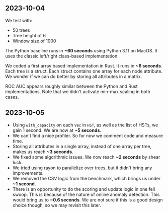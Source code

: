 ## 2023-10-04

We test with:

- 50 trees
- Tree height of 6
- Window size of 1000

The Python baseline runs in **~60 seconds** using Python 3.11 on MacOS. It uses the classic left/right class-based implementation.

We coded a first array based implementation in Rust. It runs in **~6 seconds**. Each tree is a struct. Each struct contains one array for each node attribute. We wonder if we can do better by storing all attributes in a matrix.

ROC AUC appears roughly similar between the Python and Rust implementations. Note that we didn't activate min-max scaling in both cases.

## 2023-10-05

- Using `with_capacity` on each `Vec` in `HST`, as well as the list of HSTs, we gain 1 second. We are now at **~5 seconds**.
- We can't find a nice profiler. So for now we comment code and measure time.
- Storing all attributes in a single array, instead of one array per tree, makes us reach **~3 seconds**.
- We fixed some algorithmic issues. We now reach **~2 seconds** by shear luck.
- We tried using rayon to parallelize over trees, but it didn't bring any improvements.
- We removed the CSV logic from the benchmark, which brings us under **~1 second**.
- There is an opportunity to do the scoring and update logic in one fell swoop. This is because of the nature of online anomaly detection. This would bring us to **~0.6 seconds**. We are not sure if this is a good design choice though, so we may revisit this later.
